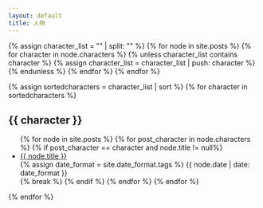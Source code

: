 ```yaml
---
layout: default
title: 人物
---
```

<!-- Look for the name list of all characters -->
{% assign character_list = "" | split: "" %}
{% for node in site.posts %}
    {% for character in node.characters %}
        {% unless character_list contains character %}
            {% assign character_list = character_list | push: character %}
        {% endunless %}
    {% endfor %}
{% endfor %}

<!-- Begin display-->
<div class="well article">
{% assign sortedcharacters = character_list | sort %}
{% for character in sortedcharacters %}
    <a id="{{ character }}" style="position: relative; top: -50px"></a>
    <h2>{{ character }}</h2>
    <ul>
        {% for node in site.posts %}
            {% for post_character in node.characters %}
                {% if post_character == character and node.title != null%}
                    <li>
                        <div class="col-md-10" style="margin: 0; padding: 0">
                            <a href="{{ site.baseurl}}{{ node.url }}"> {{ node.title }}</a>
                        </div>
                        <div class="col-md-2" style="margin: 0; padding: 0">
                            <span class="post-date">
                            {% assign date_format = site.date_format.tags %}
                            {{ node.date | date: date_format }}
                            </span>
                        </div>
                    </li>
                    {% break %}
                {% endif %}
            {% endfor %}
        {% endfor %}
    </ul>
{% endfor %}
</div>
